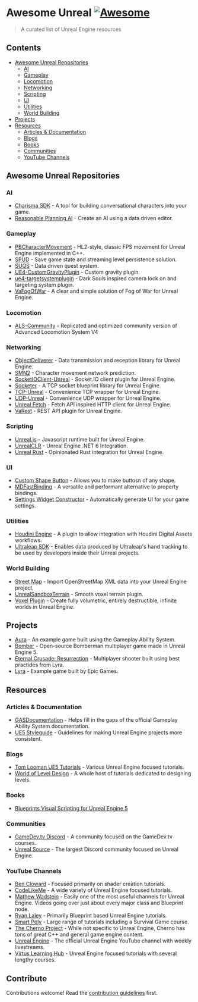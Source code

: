 # Awesome Unreal [![Awesome](https://awesome.re/badge.svg)](https://awesome.re)

> A curated list of Unreal Engine resources

## Contents

- [Awesome Unreal Repositories](#awesome-unreal-repositories)
  - [AI](#ai)
  - [Gameplay](#gameplay)
  - [Locomotion](#locomotion)
  - [Networking](#networking)
  - [Scripting](#scripting)
  - [UI](#ui)
  - [Utilities](#utilities)
  - [World Building](#world-building)
- [Projects](#projects)
- [Resources](#resources)
  - [Articles & Documentation](#articles--documentation)
  - [Blogs](#blogs)
  - [Books](#books)
  - [Communities](#communities)
  - [YouTube Channels](#youtube-channels)

## Awesome Unreal Repositories

### AI

- [Charisma SDK](https://github.com/charisma-ai/charisma-sdk-unreal) - A tool for building conversational characters into your game.
- [Reasonable Planning AI](https://github.com/hollsteinm/ReasonablePlanningAI) - Create an AI using a data driven editor.

### Gameplay

- [PBCharacterMovement](https://github.com/ProjectBorealis/PBCharacterMovement) - HL2-style, classic FPS movement for Unreal Engine implemented in C++.
- [SPUD](https://github.com/sinbad/SPUD) - Save game state and streaming level persistence solution.
- [SUQS](https://github.com/sinbad/SUQS) - Data driven quest system.
- [UE4-CustomGravityPlugin](https://github.com/HoussineMehnik/UE4-CustomGravityPlugin) - Custom gravity plugin.
- [ue4-targetsystemplugin](https://github.com/mklabs/ue4-targetsystemplugin) - Dark Souls inspired camera lock on and targeting system plugin.
- [VaFogOfWar](https://github.com/ufna/VaFogOfWar) - A clear and simple solution of Fog of War for Unreal Engine.

### Locomotion

- [ALS-Community](https://github.com/dyanikoglu/ALS-Community) - Replicated and optimized community version of Advanced Locomotion System V4

### Networking

- [ObjectDeliverer](https://github.com/ayumax/ObjectDeliverer) - Data transmission and reception library for Unreal Engine.
- [SMN2](https://github.com/Reddy-dev/SMN2) - Character movement network prediction.
- [SocketIOClient-Unreal](https://github.com/getnamo/SocketIOClient-Unreal) - Socket.IO client plugin for Unreal Engine.
- [Socketer](https://github.com/How2Compute/Socketer) - A TCP socket blueprint library for Unreal Engine.
- [TCP-Unreal](https://github.com/getnamo/TCP-Unreal) - Convenience TCP wrapper for Unreal Engine.
- [UDP-Unreal](https://github.com/getnamo/UDP-Unreal) - Convenience UDP wrapper for Unreal Engine.
- [Unreal Fetch](https://github.com/GDi4K/unreal-fetch) - Fetch API inspired HTTP client for Unreal Engine.
- [VaRest](https://github.com/ufna/VaRest) - REST API plugin for Unreal Engine.

### Scripting

- [Unreal.js](https://github.com/ncsoft/Unreal.js) - Javascript runtime built for Unreal Engine.
- [UnrealCLR](https://github.com/nxrighthere/UnrealCLR) - Unreal Engine .NET 6 Integration.
- [Unreal Rust](https://github.com/MaikKlein/unreal-rust) - Opinionated Rust integration for Unreal Engine.

### UI

- [Custom Shape Button](https://github.com/JanSeliv/CustomShapeButton) - Allows you to make buttosn of any shape.
- [MDFastBinding](https://github.com/DoubleDeez/MDFastBinding) - A versatile and performant alternative to property bindings.
- [Settings Widget Constructor](https://github.com/JanSeliv/SettingsWidgetConstructor) - Automatically generate UI for your game settings.

### Utilities

- [Houdini Engine](https://github.com/sideeffects/HoudiniEngineForUnreal) - A plugin to allow integration with Houdini Digital Assets workflows.
- [Ultraleap SDK](https://github.com/ultraleap/UnrealPlugin) - Enables data produced by Ultraleap's hand tracking to be used by developers inside their Unreal projects.

### World Building

- [Street Map](https://github.com/ue4plugins/StreetMap) - Import OpenStreetMap XML data into your Unreal Engine project.
- [UnrealSandboxTerrain](https://github.com/bw2012/UnrealSandboxTerrain) - Smooth voxel terrain plugin.
- [Voxel Plugin](https://github.com/Phyronnaz/VoxelPlugin) - Create fully volumetric, entirely destructible, infinite worlds in Unreal Engine.

## Projects

- [Aura](https://github.com/DruidMech/GameplayAbilitySystem_Aura) - An example game built using the Gameplay Ability System.
- [Bomber](https://github.com/JanSeliv/Bomber) - Open-source Bomberman multiplayer game made in Unreal Engine 5.
- [Eternal Crusade: Resurrection](https://github.com/JediKnightChan/EternalCrusadeResurrection) - Multiplayer shooter built using best practides from Lyra.
- [Lyra](https://docs.unrealengine.com/5.0/en-US/lyra-sample-game-in-unreal-engine/) - Example game built by Epic Games.

## Resources

### Articles & Documentation

- [GASDocumentation](https://github.com/tranek/GASDocumentation) - Helps fill in the gaps of the official Gameplay Ability System documentation.
- [UE5 Styleguide](https://github.com/Allar/ue5-style-guide) - Guidelines for making Unreal Engine projects more consistent.

### Blogs

- [Tom Looman UE5 Tutorials](https://www.tomlooman.com/) - Various Unreal Engine focused tutorials.
- [World of Level Design](https://worldofleveldesign.com/) - A whole host of tutorials dedicated to designing levels.

### Books

- [Blueprints Visual Scripting for Unreal Engine 5](https://www.packtpub.com/product/blueprints-visual-scripting-for-unreal-engine-5-third-edition/9781801811583)

### Communities

- [GameDev.tv Discord](https://discord.com/invite/eUSFZdJ) - A community focused on the GameDev.tv courses.
- [Unreal Source](https://unrealsource.com/) - The largest Discord community focused on Unreal Engine.

### YouTube Channels

- [Ben Cloward](https://www.youtube.com/user/bcloward) - Focused primarily on shader creation tutorials.
- [CodeLikeMe](https://www.youtube.com/c/CodeLikeMe) - A wide variety of Unreal Engine focused tutorials.
- [Mathew Wadstein](https://www.youtube.com/@MathewWadsteinTutorials) - Easily one of the most useful channels for Unreal Engine. Videos going over just about every major class and Blueprint node.
- [Ryan Laley](https://www.youtube.com/c/RyanLaley) - Primarily Blueprint based Unreal Engine tutorials.
- [Smart Poly](https://www.youtube.com/c/SmartPoly) - Large range of tutorials including a Survival Game course.
- [The Cherno Project](https://www.youtube.com/user/TheChernoProject) - While not specific to Unreal Engine, Cherno has tons of great C++ and general game engine content.
- [Unreal Engine](https://www.youtube.com/channel/UCBobmJyzsJ6Ll7UbfhI4iwQ) - The official Unreal Engine YouTube channel with weekly livestreams.
- [Virtus Learning Hub](https://www.youtube.com/channel/UCz-eYJAUgSE-mqzKtit7m9g) - Unreal Engine focused tutorials with several lengthy courses.

## Contribute

Contributions welcome! Read the [contribution guidelines](contributing.md) first.
